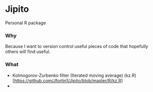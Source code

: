 # Jipito
Personal R package

### Why
Because I want to version control useful pieces of code that hopefully others will find useful.

### What

* Kolmogorov-Zurbenko filter (Iterated moving average) (kz.R)[https://github.com/Jfortin1/Jipito/blob/master/R/kz.R]
* 
